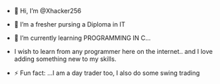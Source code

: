- 👋 Hi, I’m @Xhacker256
- 👀 I’m a fresher pursing a Diploma in IT 
- 🌱 I’m currently learning PROGRAMMING IN C...
- I wish to learn from any programmer here on the internet.. and I love adding something new to my skills.
  
- ⚡ Fun fact: ...I am a day trader too, I also do some swing trading 

<!---
Xhacker256/Xhacker256 is a ✨ special ✨ repository because its `README.md` (this file) appears on your GitHub profile.
You can click the Preview link to take a look at your changes.
--->

